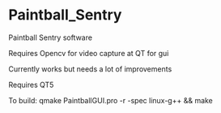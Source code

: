 # Paintball_Sentry

Paintball Sentry software

Requires Opencv for video capture at QT for gui

Currently works but needs a lot of improvements

Requires QT5

To build: qmake PaintballGUI.pro -r -spec linux-g++ && make
